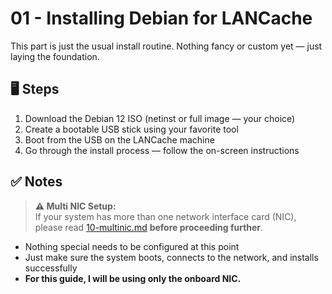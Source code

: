 # 01 - Installing Debian for LANCache

This part is just the usual install routine. Nothing fancy or custom yet — just laying the foundation.

## 🖥️ Steps

1. Download the Debian 12 ISO (netinst or full image — your choice)
2. Create a bootable USB stick using your favorite tool
3. Boot from the USB on the LANCache machine
4. Go through the install process — follow the on-screen instructions

## ✅ Notes

> **⚠️ Multi NIC Setup:**  
> If your system has more than one network interface card (NIC), please read [10-multinic.md](10-multinic.md) **before proceeding further**.

- Nothing special needs to be configured at this point
- Just make sure the system boots, connects to the network, and installs successfully
- **For this guide, I will be using only the onboard NIC.**

